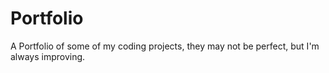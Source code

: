 # Portfolio
A Portfolio of some of my coding projects, they may not be perfect, but I'm always improving.

